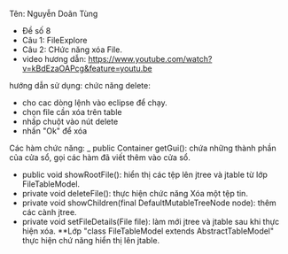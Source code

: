 Tên: Nguyễn Doãn Tùng
- Đề số 8
- Câu 1:  FileExplore
- Câu 2: CHức năng xóa File.
- video hương dẫn: https://www.youtube.com/watch?v=kBdEzaOAPcg&feature=youtu.be

hướng dẫn sử dụng: 
chức năng delete:
- cho cac dòng lệnh vào eclipse để chạy.
- chọn file cần xóa trên table
- nhấp chuột vào nút delete
- nhấn "Ok" để xóa

Các hàm chức năng:
_ public Container getGui(): chứa những thành phần của cửa sổ, gọi các hàm đã viết thêm vào cửa 
sổ.
- public void showRootFile(): hiển thị các tệp lên jtree và jtable từ lớp FileTableModel.
- private void deleteFile(): thực hiện chức năng Xóa một tệp tin.
- private void showChildren(final DefaultMutableTreeNode node): thêm các cành jtree.
- private void setFileDetails(File file): làm mới jtree và jtable sau khi thực hiện xóa.
**Lớp "class FileTableModel extends AbstractTableModel" thực hiện chứ năng hiển thị lên jtable.

